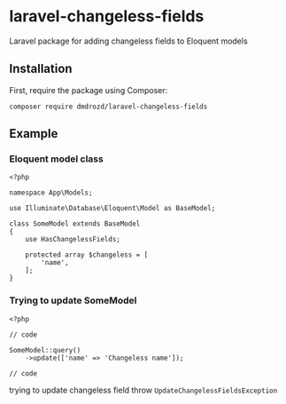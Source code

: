 # laravel-changeless-fields
Laravel package for adding changeless fields to Eloquent models

## Installation
First, require the package using Composer:

`composer require dmdrozd/laravel-changeless-fields`

## Example
### Eloquent model class
```
<?php

namespace App\Models;

use Illuminate\Database\Eloquent\Model as BaseModel;

class SomeModel extends BaseModel
{
    use HasChangelessFields;

    protected array $changeless = [
        'name',
    ];
}
```

### Trying to update SomeModel
```
<?php

// code

SomeModel::query()
    ->update(['name' => 'Changeless name']);

// code
```

trying to update changeless field throw `UpdateChangelessFieldsException`
